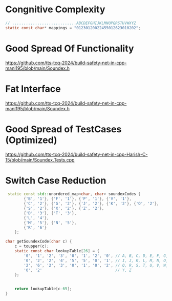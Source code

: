 # Congnitive Complexity
```c
// ............................ABCDEFGHIJKLMNOPQRSTUVWXYZ
static const char* mappings = "01230120022455012623010202";

```

# Good Spread Of  Functionality
https://github.com/tts-tcq-2024/build-safety-net-in-cpp-mani195/blob/main/Soundex.h

# Fat Interface 
https://github.com/tts-tcq-2024/build-safety-net-in-cpp-mani195/blob/main/Soundex.h

# Good Spread of TestCases (Optimized)
https://github.com/tts-tcq-2024/build-safety-net-in-cpp-Harish-C-15/blob/main/Soundex.Tests.cpp

# Switch Case Reduction
```C++
 static const std::unordered_map<char, char> soundexCodes {
        {'B', '1'}, {'F', '1'}, {'P', '1'}, {'V', '1'},
        {'C', '2'}, {'G', '2'}, {'J', '2'}, {'K', '2'}, {'Q', '2'},
        {'S', '2'}, {'X', '2'}, {'Z', '2'},
        {'D', '3'}, {'T', '3'},
        {'L', '4'},
        {'M', '5'}, {'N', '5'},
        {'R', '6'}
    };
```
```c
char getSoundexCode(char c) {
    c = toupper(c);
    static const char lookupTable[26] = {
        '0', '1', '2', '3', '0', '1', '2', '0', // A, B, C, D, E, F, G, H
        '0', '2', '2', '4', '5', '5', '0', '1', // I, J, K, L, M, N, O, P
        '2', '6', '2', '3', '0', '1', '0', '2', // Q, R, S, T, U, V, W, X
        '0', '2'                                // Y, Z
    };

    
    return lookupTable[c-65]; 
}


```

